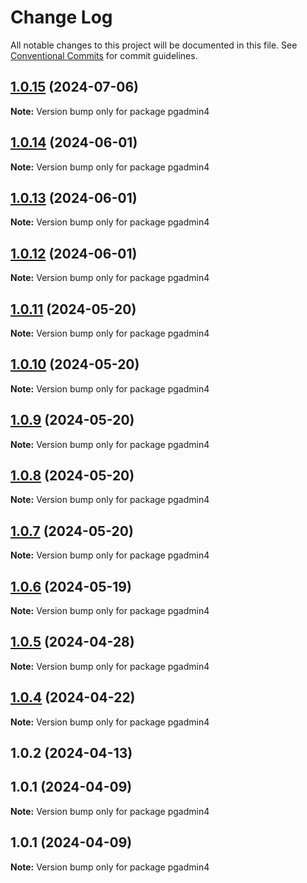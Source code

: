 # Change Log

All notable changes to this project will be documented in this file.
See [Conventional Commits](https://conventionalcommits.org) for commit guidelines.

## [1.0.15](https://github.com/Kallenju/notes/compare/pgadmin4@1.0.14...pgadmin4@1.0.15) (2024-07-06)

**Note:** Version bump only for package pgadmin4

## [1.0.14](https://github.com/Kallenju/notes/compare/pgadmin4@1.0.13...pgadmin4@1.0.14) (2024-06-01)

**Note:** Version bump only for package pgadmin4

## [1.0.13](https://github.com/Kallenju/notes/compare/pgadmin4@1.0.12...pgadmin4@1.0.13) (2024-06-01)

**Note:** Version bump only for package pgadmin4

## [1.0.12](https://github.com/Kallenju/notes/compare/pgadmin4@1.0.9...pgadmin4@1.0.12) (2024-06-01)

**Note:** Version bump only for package pgadmin4

## [1.0.11](https://github.com/Kallenju/notes/compare/pgadmin4@1.0.9...pgadmin4@1.0.11) (2024-05-20)

**Note:** Version bump only for package pgadmin4

## [1.0.10](https://github.com/Kallenju/notes/compare/pgadmin4@1.0.9...pgadmin4@1.0.10) (2024-05-20)

**Note:** Version bump only for package pgadmin4

## [1.0.9](https://github.com/Kallenju/notes/compare/pgadmin4@1.0.8...pgadmin4@1.0.9) (2024-05-20)

**Note:** Version bump only for package pgadmin4

## [1.0.8](https://github.com/Kallenju/notes/compare/pgadmin4@1.0.7...pgadmin4@1.0.8) (2024-05-20)

**Note:** Version bump only for package pgadmin4

## [1.0.7](https://github.com/Kallenju/notes/compare/pgadmin4@1.0.6...pgadmin4@1.0.7) (2024-05-20)

**Note:** Version bump only for package pgadmin4

## [1.0.6](https://github.com/Kallenju/notes/compare/pgadmin4@1.0.5...pgadmin4@1.0.6) (2024-05-19)

**Note:** Version bump only for package pgadmin4

## [1.0.5](https://github.com/Kallenju/notes/compare/pgadmin4@1.0.4...pgadmin4@1.0.5) (2024-04-28)

**Note:** Version bump only for package pgadmin4

## [1.0.4](https://github.com/Kallenju/notes/compare/pgadmin4@1.0.2...pgadmin4@1.0.4) (2024-04-22)

**Note:** Version bump only for package pgadmin4

## 1.0.2 (2024-04-13)

## 1.0.1 (2024-04-09)

**Note:** Version bump only for package pgadmin4

## 1.0.1 (2024-04-09)

**Note:** Version bump only for package pgadmin4
